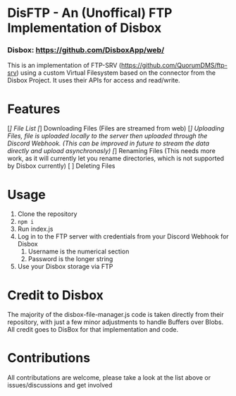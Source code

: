 # DisFTP - An (Unoffical) FTP Implementation of Disbox
### Disbox: https://github.com/DisboxApp/web/

This is an implementation of FTP-SRV (https://github.com/QuorumDMS/ftp-srv) using a custom Virtual Filesystem based on the connector from the Disbox Project.
It uses their APIs for access and read/write.

# Features
[*] File List
[*] Downloading Files (Files are streamed from web)
[*] Uploading Files, file is uploaded locally to the server then uploaded through the Discord Webhook. (This can be improved in future to stream the data directly and upload asynchronasly)
[*] Renaming Files (This needs more work, as it will currently let you rename directories, which is not supported by Disbox currently)
[ ] Deleting Files

# Usage
1. Clone the repository
2. ```npm i ```
3. Run index.js
4. Log in to the FTP server with credentials from your Discord Webhook for Disbox
    1. Username is the numerical section
    2. Password is the longer string
5. Use your Disbox storage via FTP

# Credit to Disbox
The majority of the disbox-file-manager.js code is taken directly from their repository, with just a few minor adjustments to handle Buffers over Blobs.
All credit goes to DisBox for that implementation and code.

# Contributions

All contributations are welcome, please take a look at the list above or issues/discussions and get involved